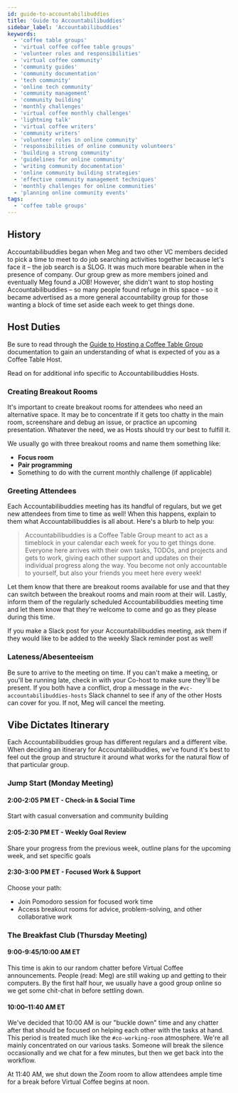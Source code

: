```yaml
---
id: guide-to-accountabilibuddies
title: 'Guide to Accountabilibuddies'
sidebar_label: 'Accountabilibuddies'
keywords:
  - 'coffee table groups'
  - 'virtual coffee coffee table groups'
  - 'volunteer roles and responsibilities'
  - 'virtual coffee community'
  - 'community guides'
  - 'community documentation'
  - 'tech community'
  - 'online tech community'
  - 'community management'
  - 'community building'
  - 'monthly challenges'
  - 'virtual coffee monthly challenges'
  - 'lightning talk'
  - 'virtual coffee writers'
  - 'community writers'
  - 'volunteer roles in online community'
  - 'responsibilities of online community volunteers'
  - 'building a strong community'
  - 'guidelines for online community'
  - 'writing community documentation'
  - 'online community building strategies'
  - 'effective community management techniques'
  - 'monthly challenges for online communities'
  - 'planning online community events'
tags:
  - 'coffee table groups'
---
```


## History

Accountabilibuddies began when Meg and two other VC members decided to pick a time to meet to do job searching activities together because let's face it – the job search is a SLOG. It was much more bearable when in the presence of company. Our group grew as more members joined and eventually Meg found a JOB! However, she didn't want to stop hosting Accountabilibuddies – so many people found refuge in this space – so it became advertised as a more general accountability group for those wanting a block of time set aside each week to get things done.

## Host Duties

Be sure to read through the [Guide to Hosting a Coffee Table Group](guide-to-hosting-a-coffee-table-group.md) documentation to gain an understanding of what is expected of you as a Coffee Table Host.

Read on for additional info specific to Accountabilibuddies Hosts.

### Creating Breakout Rooms

It's important to create breakout rooms for attendees who need an alternative space. It may be to concentrate if it gets too chatty in the main room, screenshare and debug an issue, or practice an upcoming presentation. Whatever the need, we as Hosts should try our best to fulfill it.

We usually go with three breakout rooms and name them something like:

- **Focus room**
- **Pair programming**
- Something to do with the current monthly challenge (if applicable)

### Greeting Attendees

Each Accountabilibuddies meeting has its handful of regulars, but we get new attendees from time to time as well! When this happens, explain to them what Accountabilibuddies is all about. Here's a blurb to help you:

> Accountabilibuddies is a Coffee Table Group meant to act as a timeblock in your calendar each week for you to get things done. Everyone here arrives with their own tasks, TODOs, and projects and gets to work, giving each other support and updates on their individual progress along the way. You become not only accountable to yourself, but also your friends you meet here every week!

Let them know that there are breakout rooms available for use and that they can switch between the breakout rooms and main room at their will. Lastly, inform them of the regularly scheduled Accountabilibuddies meeting time and let them know that they're welcome to come and go as they please during this time.

If you make a Slack post for your Accountabilibuddies meeting, ask them if they would like to be added to the weekly Slack reminder post as well!

### Lateness/Abesenteeism

Be sure to arrive to the meeting on time. If you can't make a meeting, or you'll be running late, check in with your Co-host to make sure they'll be present. If you both have a conflict, drop a message in the `#vc-accountabilibuddies-hosts` Slack channel to see if any of the other Hosts can cover for you. If not, Meg will cancel the meeting.

## Vibe Dictates Itinerary

Each Accountabilibuddies group has different regulars and a different vibe. When deciding an itinerary for Accountabilibuddies, we've found it's best to feel out the group and structure it around what works for the natural flow of that particular group.

### Jump Start (Monday Meeting)

#### 2:00-2:05 PM ET - Check-in & Social Time

Start with casual conversation and community building

#### 2:05-2:30 PM ET - Weekly Goal Review

Share your progress from the previous week, outline plans for the upcoming week, and set specific goals

#### 2:30-3:00 PM ET - Focused Work & Support

Choose your path:

- Join Pomodoro session for focused work time
- Access breakout rooms for advice, problem-solving, and other collaborative work

### The Breakfast Club (Thursday Meeting)

#### 9:00-9:45/10:00 AM ET

This time is akin to our random chatter before Virtual Coffee announcements. People (read: Meg) are still waking up and getting to their computers. By the first half hour, we usually have a good group online so we get some chit-chat in before settling down.

#### 10:00–11:40 AM ET

We've decided that 10:00 AM is our "buckle down" time and any chatter after that should be focused on helping each other with the tasks at hand. This period is treated much like the `#co-working-room` atmosphere. We're all mainly concentrated on our various tasks. Someone will break the silence occasionally and we chat for a few minutes, but then we get back into the workflow.

At 11:40 AM, we shut down the Zoom room to allow attendees ample time for a break before Virtual Coffee begins at noon.
